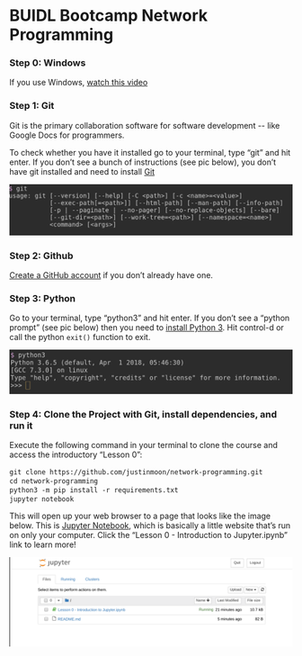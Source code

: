 # BUIDL Bootcamp Network Programming


### Step 0: Windows

If you use Windows, [watch this video](https://www.youtube.com/watch?v=qVQO7pezDWM)

### Step 1: Git

Git is the primary collaboration software for software development -- like Google Docs for programmers.

To check whether you have it installed go to your terminal, type “git” and hit enter. If you don’t see a bunch of instructions (see pic below), you don’t have git installed and need to install [Git](https://git-scm.com/book/en/v2/Getting-Started-Installing-Git)

![image](./images/git.png)

### Step 2: Github

[Create a GitHub account](https://github.com/join) if you don’t already have one.

### Step 3: Python

Go to your terminal, type “python3” and hit enter. If you don’t see a “python prompt” (see pic below) then you need to [install Python 3](https://docs.python-guide.org/starting/installation/). Hit control-d or call the python `exit()` function to exit.

![image](./images/prompt.png)


### Step 4: Clone the Project with Git, install dependencies, and run it

Execute the following command in your terminal to clone the course and access the introductory “Lesson 0”:

```
git clone https://github.com/justinmoon/network-programming.git
cd network-programming
python3 -m pip install -r requirements.txt
jupyter notebook
```

This will open up your web browser to a page that looks like the image below. This is [Jupyter Notebook](http://jupyter.org/), which is basically a little website that’s run on only your computer. Click the “Lesson 0 - Introduction to Jupyter.ipynb” link to learn more!

![image](./images/jupyter.png)
